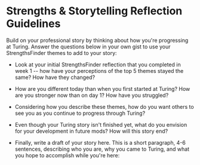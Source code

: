 # Strengths & Storytelling Reflection Guidelines

Build on your professional story by thinking about how you're progressing at Turing. Answer the questions below in your own gist to use your StrengthsFinder themes to add to your story:

* Look at your initial StrengthsFinder reflection that you completed in week 1 -- how have your perceptions of the top 5 themes stayed the same? How have they changed?

* How are you different today than when you first started at Turing? How are you stronger now than on day 1? How have you struggled? 

* Considering how you describe these themes, how do you want others to see you as you continue to progress through Turing?

* Even though your Turing story isn't finished yet, what do you envision for your development in future mods? How will this story end?

* Finally, write a draft of your story here. This is a short paragraph, 4-6 sentences, describing who you are, why you came to Turing, and what you hope to accomplish while you're here:
